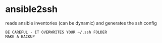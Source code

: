# ansible2ssh
reads ansible inventories (can be dynamic) and generates the ssh config

```
BE CAREFUL - IT OVERWRITES YOUR ~/.ssh FOLDER
MAKE A BACKUP
```